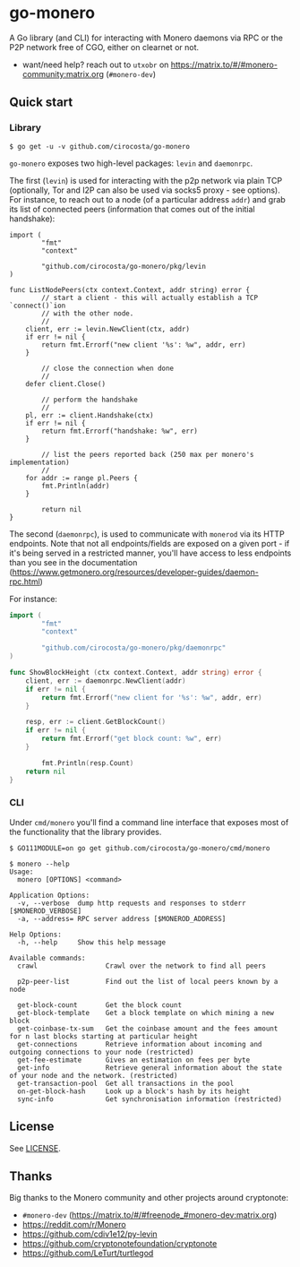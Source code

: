 # go-monero

A Go library (and CLI) for interacting with Monero daemons via RPC or the P2P
network free of CGO, either on clearnet or not.

- want/need help? reach out to `utxobr` on
  https://matrix.to/#/#monero-community:matrix.org (`#monero-dev`)

## Quick start

### Library

```console
$ go get -u -v github.com/cirocosta/go-monero
```

`go-monero` exposes two high-level packages: `levin` and `daemonrpc`.

The first (`levin`) is used for interacting with the p2p network via plain TCP
(optionally, Tor and I2P can also be used via socks5 proxy - see options). For
instance, to reach out to a node (of a particular address `addr`) and grab its
list of connected peers (information that comes out of the initial handshake):

```golang
import (
        "fmt"
        "context"

        "github.com/cirocosta/go-monero/pkg/levin
)

func ListNodePeers(ctx context.Context, addr string) error {
        // start a client - this will actually establish a TCP `connect()`ion 
        // with the other node.
        //
	client, err := levin.NewClient(ctx, addr)
	if err != nil {
		return fmt.Errorf("new client '%s': %w", addr, err)
	}

        // close the connection when done
        //
	defer client.Close()

        // perform the handshake
        //
	pl, err := client.Handshake(ctx)
	if err != nil {
		return fmt.Errorf("handshake: %w", err)
	}

        // list the peers reported back (250 max per monero's implementation)
        //
	for addr := range pl.Peers {
		fmt.Println(addr)
	}

        return nil
}
```

The second (`daemonrpc`), is used to communicate with `monerod` via its HTTP
endpoints. Note that not all endpoints/fields are exposed on a given port - if
it's being served in a restricted manner, you'll have access to less endpoints
than you see in the documentation
(https://www.getmonero.org/resources/developer-guides/daemon-rpc.html)

For instance:

```go
import (
        "fmt"
        "context"

        "github.com/cirocosta/go-monero/pkg/daemonrpc"
)

func ShowBlockHeight (ctx context.Context, addr string) error {
	client, err := daemonrpc.NewClient(addr)
	if err != nil {
		return fmt.Errorf("new client for '%s': %w", addr, err)
	}

	resp, err := client.GetBlockCount()
	if err != nil {
		return fmt.Errorf("get block count: %w", err)
	}

        fmt.Println(resp.Count)
	return nil
}
```


### CLI

Under `cmd/monero` you'll find a command line interface that exposes most of
the functionality that the library provides.

```console
$ GO111MODULE=on go get github.com/cirocosta/go-monero/cmd/monero

$ monero --help
Usage:
  monero [OPTIONS] <command>

Application Options:
  -v, --verbose  dump http requests and responses to stderr [$MONEROD_VERBOSE]
  -a, --address= RPC server address [$MONEROD_ADDRESS]

Help Options:
  -h, --help     Show this help message

Available commands:
  crawl                 Crawl over the network to find all peers

  p2p-peer-list         Find out the list of local peers known by a node

  get-block-count       Get the block count
  get-block-template    Get a block template on which mining a new block
  get-coinbase-tx-sum   Get the coinbase amount and the fees amount for n last blocks starting at particular height
  get-connections       Retrieve information about incoming and outgoing connections to your node (restricted)
  get-fee-estimate      Gives an estimation on fees per byte
  get-info              Retrieve general information about the state of your node and the network. (restricted)
  get-transaction-pool  Get all transactions in the pool
  on-get-block-hash     Look up a block's hash by its height
  sync-info             Get synchronisation information (restricted)
```

## License

See [LICENSE](./LICENSE).


## Thanks

Big thanks to the Monero community and other projects around cryptonote:

- `#monero-dev` (https://matrix.to/#/#freenode_#monero-dev:matrix.org)
- https://reddit.com/r/Monero
- https://github.com/cdiv1e12/py-levin
- https://github.com/cryptonotefoundation/cryptonote
- https://github.com/LeTurt/turtlegod
